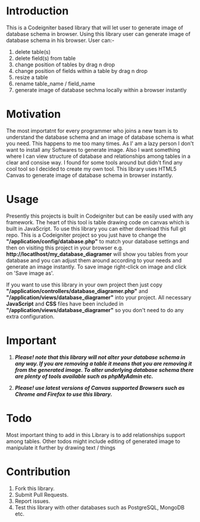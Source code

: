 Introduction
============
This is a Codeigniter based library that will let user to generate image of database schema in browser. Using this library user can generate image of database schema in his browser. User can:-

1. delete table(s)
2. delete field(s) from table
3. change position of tables by drag n drop
4. change position of fields within a table by drag n drop
5. resize a table
6. rename table_name / field_name
7. generate image of database sechma locally within a browser instantly

Motivation
==========
The most importatnt for every programmer who joins a new team is to understand the database schema and an image of database schema is what you need. This happens to me too many times. As I' am a lazy person I don't want to install any Softwares to generate image. Also I want something where I can view structure of database and relationships among tables in a clear and consise way. I found for some tools around but didn't find any cool tool so I decided to create my own tool. This library uses HTML5 Canvas to generate image of database schema in browser instantly.

Usage
=====
Presently this projects is built in Codeigniter but can be easily used with any framework. The heart of this tool is table drawing code on canvas which is built in JavaScript. To use this library you can either download this full git repo. This is a Codeigniter project so you just have to change the **"/application/config/database.php"** to match your database settings and then on visiting this project in your browser e.g. **http://locatlhost/my_database_diagramer** will show you tables from your database and you can adjust them around according to your needs and generate an image instantly. To save image right-click on image and click on 'Save image as'.

If you want to use this library in your own project then just copy **"/application/controllers/database_diagramer.php"** and **"/application/views/database_diagramer"** into your project. All necessary **JavaScript** and **CSS** files have been included in **"/application/views/database_diagramer"** so you don't need to do any extra configuration.

Important
=========
1. ***Please! note that this library will not alter your database schema in any way. If you are removing a table it means that you are removing it from the generated image. To alter underlying database schema there are plenty of tools available such as phpMyAdmin etc.***

2. ***Please! use latest versions of Canvas supported Browsers such as Chrome and Firefox to use this library.***

Todo
====
Most important thing to add in this Library is to add relationships support among tables. Other todos might include editing of generated image to manipulate it further by drawing text / things

Contribution
============
1. Fork this library.
2. Submit Pull Requests.
3. Report issues.
4. Test this library with other databases such as PostgreSQL, MongoDB etc.



